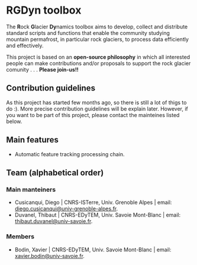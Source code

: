 # RGDyn toolbox

The **R**ock **G**lacier **Dy**namics toolbox aims to develop, collect and distribute standard scripts and functions that enable the community studying mountain permafrost, in particular rock glaciers, to process data efficiently and effectively.

This project is based on an **open-source philosophy** in which all interested people can make contributions and/or proposals to support the rock glacier  comunity . . . **Please join-us!!**

## Contribution guidelines
As this project has started few months ago, so there is still a lot of thigs to do :). 
More precise contribution guidelines will be explain later. However, if you want to be part of this project, please contact the mainteines listed below.

## Main features
* Automatic feature tracking processing chain.

## Team (alphabetical order)

### Main manteiners
* Cusicanqui, Diego | CNRS-ISTerre, Univ. Grenoble Alpes | email: [diego.cusicanqui@univ-grenoble-alpes.fr](mailto:diego.cusicanqui@univ-grenoble-alpes.fr).
* Duvanel, Thibaut | CNRS-EDyTEM, Univ. Savoie Mont-Blanc | email: [thibaut.duvanel@univ-savoie.fr](mailto:thibaut.duvanel@univ-savoie.fr).

### Members
* Bodin, Xavier | CNRS-EDyTEM, Univ. Savoie Mont-Blanc | email: [xavier.bodin@univ-savoie.fr](mailto:xavier.bodin@univ-savoie.fr).
